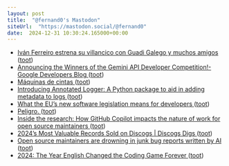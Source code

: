 ```yaml
---
layout: post
title:  "@fernand0's Mastodon"
siteUrl:  "https://mastodon.social/@fernand0"
date:  2024-12-31 10:30:24.165000+00:00
---
```

*  [Iván Ferreiro estrena su villancico con Guadi Galego y muchos amigos ](https://www.mondosonoro.com/noticias-actualidad-musical/ivan-ferreiro-villancico) ([toot](https://mastodon.social/@fernand0/113746970159179817))
*  [Announcing the Winners of the Gemini API Developer Competition!- Google Developers Blog ](https://developers.googleblog.com/en/announcing-the-winners-of-the-gemini-api-developer-competition) ([toot](https://mastodon.social/@fernand0/113746770562913741))
*  [Máquinas de cintas ](https://www.flickr.com/photos/fernand0/54230120471) ([toot](https://mastodon.social/@fernand0/113745832444075279))
*  [Introducing Annotated Logger: A Python package to aid in adding metadata to logs ](https://github.blog/developer-skills/programming-languages-and-frameworks/introducing-annotated-logger-a-python-package-to-aid-in-adding-metadata-to-logs) ([toot](https://mastodon.social/@fernand0/113745763871315574))
*  [What the EU’s new software legislation means for developers ](https://github.blog/open-source/maintainers/what-the-eus-new-software-legislation-means-for-developers) ([toot](https://mastodon.social/@fernand0/113745108621814510))
*  [Peligro. ](https://avecesunafoto.wordpress.com/2024/12/30/peligro-2) ([toot](https://mastodon.social/@fernand0/113745096185980601))
*  [Inside the research: How GitHub Copilot impacts the nature of work for open source maintainers ](https://github.blog/news-insights/policy-news-and-insights/inside-the-research-github-copilot) ([toot](https://mastodon.social/@fernand0/113743231729906236))
*  [2024’s Most Valuable Records Sold on Discogs \| Discogs Digs  ](https://www.discogs.com/digs/collecting/the-most-valuable-releases-sold-on-discogs-in-2024/) ([toot](https://mastodon.social/@fernand0/113742962991819908))
*  [Open source maintainers are drowning in junk bug reports written by AI ](https://www.theregister.com/2024/12/10/ai_slop_bug_reports/?td=rt-3) ([toot](https://mastodon.social/@fernand0/113742683740112361))
*  [2024: The Year English Changed the Coding Game Forever ](https://analyticsindiamag.com/ai-trends/2024-the-year-english-changed-the-coding-game-forever) ([toot](https://mastodon.social/@fernand0/113742526258568761))
